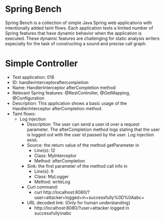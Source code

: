 # Spring Bench

Spring Bench is a collection of simple Java Spring web applications with intentionally added taint flows. 
Each application tests a limited number of Spring features that have dynamic behavior when the application is executed. 
These dynamic features are challenging for static analysis writers especially for the task of constructing a sound and precise call graph.   


# Simple Controller

* Test application: 018
* ID: handlerinterceptoraftercompletion
* Name: HandlerInterceptor afterCompletion method
* Relevant Spring features: @RestController, @GetMapping, @Configuration
* Description: This application shows a basic usage of the HandlerInterceptor afterCompletion method.
* Taint flows: 
  * Log injection
    * Description: The user can send a user id over a request parameter. The afterCompletion method logs stating that the user is logged out with the user id passed by the user. Log injection exist.  
    * Source: the return value of the method getParameter in 
        * Line(s): 12
        * Class: MyInterceptor
        * Method: afterCompletion
    * Sink: the first parameter of the method call info in
        * Line(s): 9
        * Class: MyLogger
        * Method: writeLog
    * Curl command: 
        * curl http://localhost:8080/?user=attacker+logged+in+successfully%0D%0Aabc+
    * URL decoded link: (Only for human understanding)
        * http://localhost:8080/?user=attacker logged in successfully\nabc


